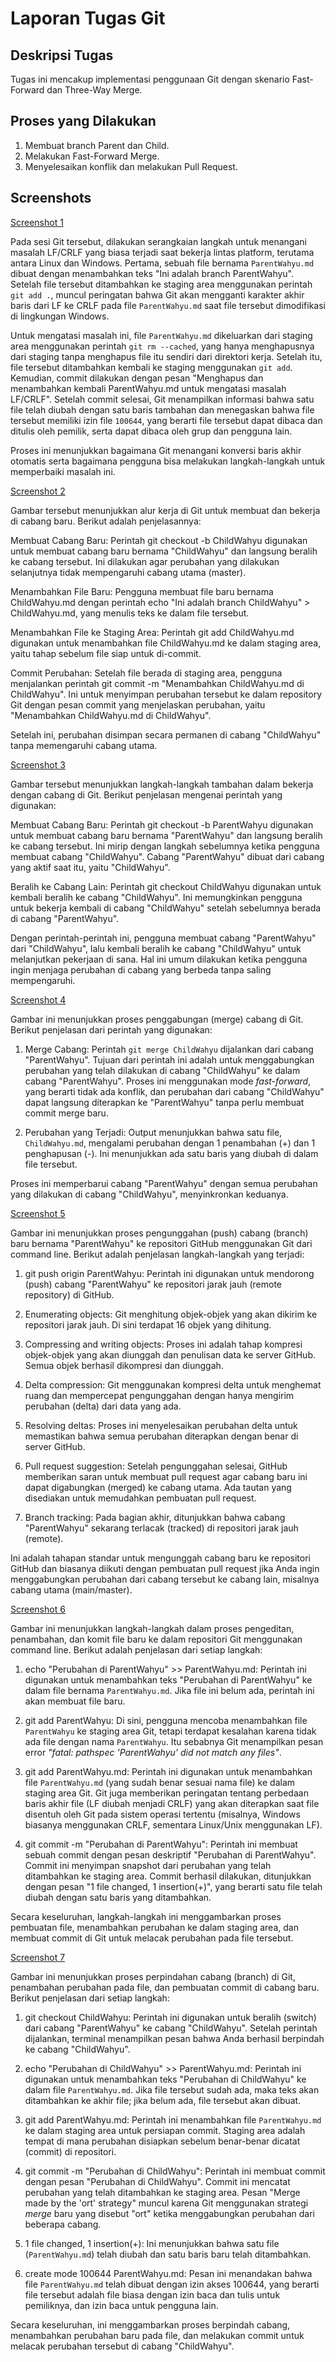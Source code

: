 # Laporan Tugas Git

## Deskripsi Tugas

Tugas ini mencakup implementasi penggunaan Git dengan skenario Fast-Forward dan Three-Way Merge.

## Proses yang Dilakukan

1. Membuat branch Parent dan Child.
2. Melakukan Fast-Forward Merge.
3. Menyelesaikan konflik dan melakukan Pull Request.

## Screenshots

[Screenshot 1](https://drive.google.com/file/d/1R8aUdhm38Ss9ihg4fiOwSO9ubz2DmP8p/view?usp=sharing)

Pada sesi Git tersebut, dilakukan serangkaian langkah untuk menangani masalah LF/CRLF yang biasa terjadi saat bekerja lintas platform, terutama antara Linux dan Windows. Pertama, sebuah file bernama `ParentWahyu.md` dibuat dengan menambahkan teks "Ini adalah branch ParentWahyu". Setelah file tersebut ditambahkan ke staging area menggunakan perintah `git add .`, muncul peringatan bahwa Git akan mengganti karakter akhir baris dari LF ke CRLF pada file `ParentWahyu.md` saat file tersebut dimodifikasi di lingkungan Windows.

Untuk mengatasi masalah ini, file `ParentWahyu.md` dikeluarkan dari staging area menggunakan perintah `git rm --cached`, yang hanya menghapusnya dari staging tanpa menghapus file itu sendiri dari direktori kerja. Setelah itu, file tersebut ditambahkan kembali ke staging menggunakan `git add`. Kemudian, commit dilakukan dengan pesan "Menghapus dan menambahkan kembali ParentWahyu.md untuk mengatasi masalah LF/CRLF". Setelah commit selesai, Git menampilkan informasi bahwa satu file telah diubah dengan satu baris tambahan dan menegaskan bahwa file tersebut memiliki izin file `100644`, yang berarti file tersebut dapat dibaca dan ditulis oleh pemilik, serta dapat dibaca oleh grup dan pengguna lain.

Proses ini menunjukkan bagaimana Git menangani konversi baris akhir otomatis serta bagaimana pengguna bisa melakukan langkah-langkah untuk memperbaiki masalah ini.

[Screenshot 2](https://drive.google.com/file/d/18H3iW7R69uuSSHEjR_GCnxHxHBXkXhBt/view?usp=sharing)

Gambar tersebut menunjukkan alur kerja di Git untuk membuat dan bekerja di cabang baru. Berikut adalah penjelasannya:

Membuat Cabang Baru: Perintah git checkout -b ChildWahyu digunakan untuk membuat cabang baru bernama "ChildWahyu" dan langsung beralih ke cabang tersebut. Ini dilakukan agar perubahan yang dilakukan selanjutnya tidak mempengaruhi cabang utama (master).

Menambahkan File Baru: Pengguna membuat file baru bernama ChildWahyu.md dengan perintah echo "Ini adalah branch ChildWahyu" > ChildWahyu.md, yang menulis teks ke dalam file tersebut.

Menambahkan File ke Staging Area: Perintah git add ChildWahyu.md digunakan untuk menambahkan file ChildWahyu.md ke dalam staging area, yaitu tahap sebelum file siap untuk di-commit.

Commit Perubahan: Setelah file berada di staging area, pengguna menjalankan perintah git commit -m "Menambahkan ChildWahyu.md di ChildWahyu". Ini untuk menyimpan perubahan tersebut ke dalam repository Git dengan pesan commit yang menjelaskan perubahan, yaitu "Menambahkan ChildWahyu.md di ChildWahyu".

Setelah ini, perubahan disimpan secara permanen di cabang "ChildWahyu" tanpa memengaruhi cabang utama.

[Screenshot 3](https://drive.google.com/file/d/1CnqD1NyrGAMCNUukSi4E0mzPhT8wsJPW/view?usp=sharing)

Gambar tersebut menunjukkan langkah-langkah tambahan dalam bekerja dengan cabang di Git. Berikut penjelasan mengenai perintah yang digunakan:

Membuat Cabang Baru: Perintah git checkout -b ParentWahyu digunakan untuk membuat cabang baru bernama "ParentWahyu" dan langsung beralih ke cabang tersebut. Ini mirip dengan langkah sebelumnya ketika pengguna membuat cabang "ChildWahyu". Cabang "ParentWahyu" dibuat dari cabang yang aktif saat itu, yaitu "ChildWahyu".

Beralih ke Cabang Lain: Perintah git checkout ChildWahyu digunakan untuk kembali beralih ke cabang "ChildWahyu". Ini memungkinkan pengguna untuk bekerja kembali di cabang "ChildWahyu" setelah sebelumnya berada di cabang "ParentWahyu".

Dengan perintah-perintah ini, pengguna membuat cabang "ParentWahyu" dari "ChildWahyu", lalu kembali beralih ke cabang "ChildWahyu" untuk melanjutkan pekerjaan di sana. Hal ini umum dilakukan ketika pengguna ingin menjaga perubahan di cabang yang berbeda tanpa saling mempengaruhi.

[Screenshot 4](https://drive.google.com/file/d/1Y1_f5jn_oyyA4DQHjhe0wpuWcGKcFin7/view?usp=sharing)

Gambar ini menunjukkan proses penggabungan (merge) cabang di Git. Berikut penjelasan dari perintah yang digunakan:

1. Merge Cabang: Perintah `git merge ChildWahyu` dijalankan dari cabang "ParentWahyu". Tujuan dari perintah ini adalah untuk menggabungkan perubahan yang telah dilakukan di cabang "ChildWahyu" ke dalam cabang "ParentWahyu". Proses ini menggunakan mode _fast-forward_, yang berarti tidak ada konflik, dan perubahan dari cabang "ChildWahyu" dapat langsung diterapkan ke "ParentWahyu" tanpa perlu membuat commit merge baru.

2. Perubahan yang Terjadi: Output menunjukkan bahwa satu file, `ChildWahyu.md`, mengalami perubahan dengan 1 penambahan (+) dan 1 penghapusan (-). Ini menunjukkan ada satu baris yang diubah di dalam file tersebut.

Proses ini memperbarui cabang "ParentWahyu" dengan semua perubahan yang dilakukan di cabang "ChildWahyu", menyinkronkan keduanya.

[Screenshot 5](https://drive.google.com/file/d/1i454XQGfnZQSHz1wypgBSyPclZQCxSiD/view?usp=sharing)

Gambar ini menunjukkan proses pengunggahan (push) cabang (branch) baru bernama "ParentWahyu" ke repositori GitHub menggunakan Git dari command line. Berikut adalah penjelasan langkah-langkah yang terjadi:

1. git push origin ParentWahyu: Perintah ini digunakan untuk mendorong (push) cabang "ParentWahyu" ke repositori jarak jauh (remote repository) di GitHub.
2. Enumerating objects: Git menghitung objek-objek yang akan dikirim ke repositori jarak jauh. Di sini terdapat 16 objek yang dihitung.

3. Compressing and writing objects: Proses ini adalah tahap kompresi objek-objek yang akan diunggah dan penulisan data ke server GitHub. Semua objek berhasil dikompresi dan diunggah.

4. Delta compression: Git menggunakan kompresi delta untuk menghemat ruang dan mempercepat pengunggahan dengan hanya mengirim perubahan (delta) dari data yang ada.

5. Resolving deltas: Proses ini menyelesaikan perubahan delta untuk memastikan bahwa semua perubahan diterapkan dengan benar di server GitHub.

6. Pull request suggestion: Setelah pengunggahan selesai, GitHub memberikan saran untuk membuat pull request agar cabang baru ini dapat digabungkan (merged) ke cabang utama. Ada tautan yang disediakan untuk memudahkan pembuatan pull request.

7. Branch tracking: Pada bagian akhir, ditunjukkan bahwa cabang "ParentWahyu" sekarang terlacak (tracked) di repositori jarak jauh (remote).

Ini adalah tahapan standar untuk mengunggah cabang baru ke repositori GitHub dan biasanya diikuti dengan pembuatan pull request jika Anda ingin menggabungkan perubahan dari cabang tersebut ke cabang lain, misalnya cabang utama (main/master).

[Screenshot 6](https://drive.google.com/file/d/1WLFzfzEGfLRcP2lqnjoyqK3I4p93EJaj/view?usp=sharing)

Gambar ini menunjukkan langkah-langkah dalam proses pengeditan, penambahan, dan komit file baru ke dalam repositori Git menggunakan command line. Berikut adalah penjelasan dari setiap langkah:

1. echo "Perubahan di ParentWahyu" >> ParentWahyu.md: Perintah ini digunakan untuk menambahkan teks "Perubahan di ParentWahyu" ke dalam file bernama `ParentWahyu.md`. Jika file ini belum ada, perintah ini akan membuat file baru.

2. git add ParentWahyu: Di sini, pengguna mencoba menambahkan file `ParentWahyu` ke staging area Git, tetapi terdapat kesalahan karena tidak ada file dengan nama `ParentWahyu`. Itu sebabnya Git menampilkan pesan error _"fatal: pathspec 'ParentWahyu' did not match any files"_.

3. git add ParentWahyu.md: Perintah ini digunakan untuk menambahkan file `ParentWahyu.md` (yang sudah benar sesuai nama file) ke dalam staging area Git. Git juga memberikan peringatan tentang perbedaan baris akhir file (LF diubah menjadi CRLF) yang akan diterapkan saat file disentuh oleh Git pada sistem operasi tertentu (misalnya, Windows biasanya menggunakan CRLF, sementara Linux/Unix menggunakan LF).

4. git commit -m "Perubahan di ParentWahyu": Perintah ini membuat sebuah commit dengan pesan deskriptif "Perubahan di ParentWahyu". Commit ini menyimpan snapshot dari perubahan yang telah ditambahkan ke staging area. Commit berhasil dilakukan, ditunjukkan dengan pesan "1 file changed, 1 insertion(+)", yang berarti satu file telah diubah dengan satu baris yang ditambahkan.

Secara keseluruhan, langkah-langkah ini menggambarkan proses pembuatan file, menambahkan perubahan ke dalam staging area, dan membuat commit di Git untuk melacak perubahan pada file tersebut.

[Screenshot 7](https://drive.google.com/file/d/1prO-xIfwA2H4h3oZqmLuLaifvYMnPejI/view?usp=sharing)

Gambar ini menunjukkan proses perpindahan cabang (branch) di Git, penambahan perubahan pada file, dan pembuatan commit di cabang baru. Berikut penjelasan dari setiap langkah:

1. git checkout ChildWahyu: Perintah ini digunakan untuk beralih (switch) dari cabang "ParentWahyu" ke cabang "ChildWahyu". Setelah perintah dijalankan, terminal menampilkan pesan bahwa Anda berhasil berpindah ke cabang "ChildWahyu".

2. echo "Perubahan di ChildWahyu" >> ParentWahyu.md: Perintah ini digunakan untuk menambahkan teks "Perubahan di ChildWahyu" ke dalam file `ParentWahyu.md`. Jika file tersebut sudah ada, maka teks akan ditambahkan ke akhir file; jika belum ada, file tersebut akan dibuat.

3. git add ParentWahyu.md: Perintah ini menambahkan file `ParentWahyu.md` ke dalam staging area untuk persiapan commit. Staging area adalah tempat di mana perubahan disiapkan sebelum benar-benar dicatat (commit) di repositori.

4. git commit -m "Perubahan di ChildWahyu": Perintah ini membuat commit dengan pesan "Perubahan di ChildWahyu". Commit ini mencatat perubahan yang telah ditambahkan ke staging area. Pesan "Merge made by the 'ort' strategy" muncul karena Git menggunakan strategi _merge_ baru yang disebut "ort" ketika menggabungkan perubahan dari beberapa cabang.

5. 1 file changed, 1 insertion(+): Ini menunjukkan bahwa satu file (`ParentWahyu.md`) telah diubah dan satu baris baru telah ditambahkan.

6. create mode 100644 ParentWahyu.md: Pesan ini menandakan bahwa file `ParentWahyu.md` telah dibuat dengan izin akses 100644, yang berarti file tersebut adalah file biasa dengan izin baca dan tulis untuk pemiliknya, dan izin baca untuk pengguna lain.

Secara keseluruhan, ini menggambarkan proses berpindah cabang, menambahkan perubahan baru pada file, dan melakukan commit untuk melacak perubahan tersebut di cabang "ChildWahyu".
